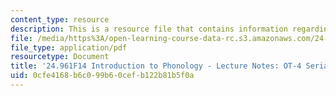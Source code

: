 ```yaml
---
content_type: resource
description: This is a resource file that contains information regarding serial derivations.
file: /media/https%3A/open-learning-course-data-rc.s3.amazonaws.com/24-961-introduction-to-phonology-fall-2014/0cfe4168b6c099b60cefb122b81b5f0a_MIT24_961F14_Lecture9.pdf
file_type: application/pdf
resourcetype: Document
title: '24.961F14 Introduction to Phonology - Lecture Notes: OT-4 Serial Derivations'
uid: 0cfe4168-b6c0-99b6-0cef-b122b81b5f0a
---
```

